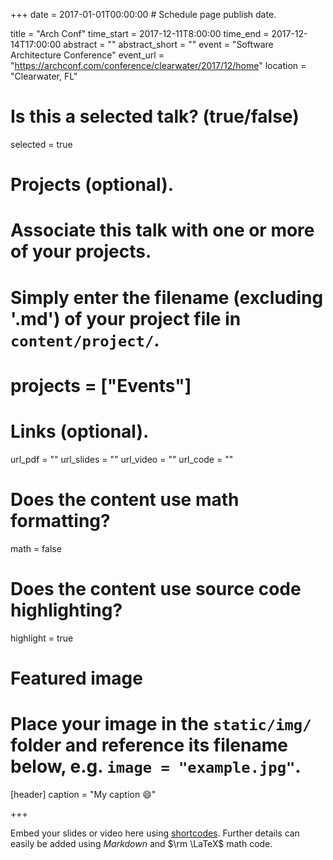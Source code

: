 +++
date = 2017-01-01T00:00:00  # Schedule page publish date.

title = "Arch Conf"
time_start = 2017-12-11T8:00:00
time_end = 2017-12-14T17:00:00
abstract = ""
abstract_short = ""
event = "Software Architecture Conference"
event_url = "https://archconf.com/conference/clearwater/2017/12/home"
location = "Clearwater, FL"

# Is this a selected talk? (true/false)
selected = true

# Projects (optional).
#   Associate this talk with one or more of your projects.
#   Simply enter the filename (excluding '.md') of your project file in `content/project/`.
# projects = ["Events"]

# Links (optional).
url_pdf = ""
url_slides = ""
url_video = ""
url_code = ""

# Does the content use math formatting?
math = false

# Does the content use source code highlighting?
highlight = true

# Featured image
# Place your image in the `static/img/` folder and reference its filename below, e.g. `image = "example.jpg"`.
[header]
caption = "My caption :smile:"

+++

Embed your slides or video here using [shortcodes](https://sourcethemes.com/academic/post/writing-markdown-latex/). Further details can easily be added using *Markdown* and $\rm \LaTeX$ math code.
